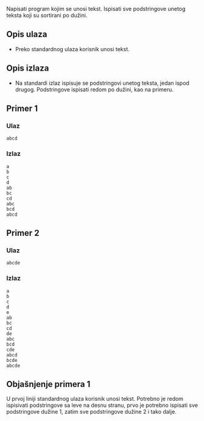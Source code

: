 
Napisati program kojim se unosi tekst. Ispisati sve podstringove unetog teksta koji su sortirani po dužini.

## Opis ulaza

  - Preko standardnog ulaza korisnik unosi tekst.

## Opis izlaza

  - Na standardi izlaz ispisuje se podstringovi unetog teksta, jedan ispod drugog. Podstringove ispisati redom po dužini, kao na primeru.

## Primer 1

### Ulaz

~~~
abcd
~~~

### Izlaz

~~~
a
b
c
d
ab
bc
cd
abc
bcd
abcd
~~~

## Primer 2

### Ulaz

~~~
abcde
~~~

### Izlaz

~~~
a
b
c
d
e
ab
bc
cd
de
abc
bcd
cde
abcd
bcde
abcde
~~~

## Objašnjenje primera 1

U prvoj liniji standardnog ulaza korisnik unosi tekst. Potrebno je redom ispisivati podstringove sa leve na desnu stranu, prvo je potrebno ispisati sve podstringove dužine 1, zatim sve podstringove dužine 2 i tako dalje.
